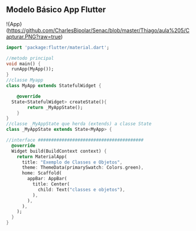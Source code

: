 ## Modelo Básico App Flutter
!{App}(https://github.com/CharlesBipolar/Senac/blob/master/Thiago/aula%205/Capturar.PNG?raw=true)

```dart
import 'package:flutter/material.dart';

//metodo principal
void main() {
  runApp(MyApp());
}
//classe Myapp
class MyApp extends StatefulWidget {

    @override
  State<StatefulWidget> createState(){
        return _MyAppState();
    }
}
//classe _MyAppState que herda (extends) a classe State
class _MyAppState extends State<MyApp> {

//interface ########################################
  @override
  Widget build(BuildContext context) {
    return MaterialApp(
      title: "Exemplo de Classes e Objetos",
      theme: ThemeData(primarySwatch: Colors.green),
      home: Scaffold(
        appBar: AppBar(
          title: Center(
            child: Text("classes e objetos"),
          ),
        ),
      ),
    );
  }
}
```
